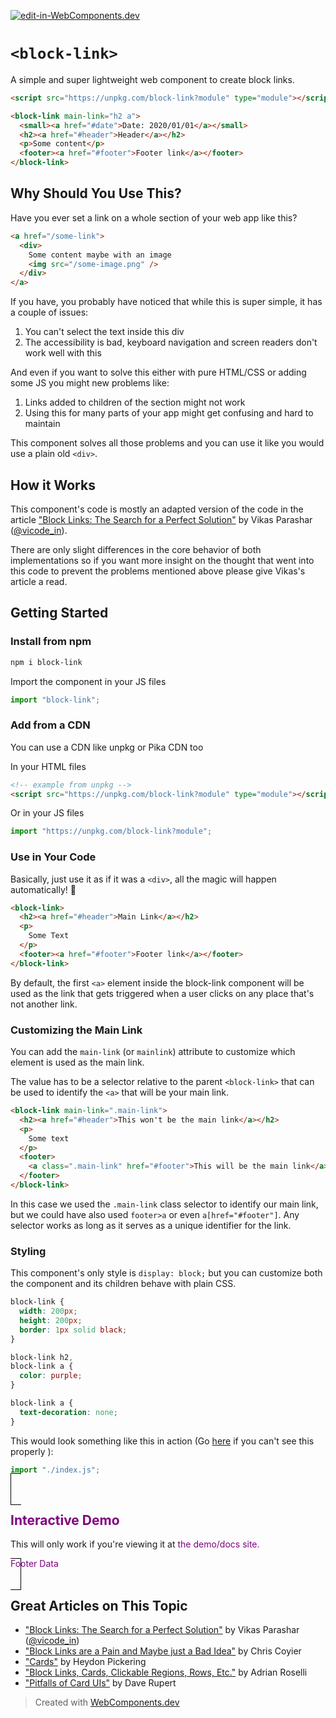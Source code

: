 [![edit-in-WebComponents.dev](https://webcomponents.dev/assets/ext/edit_in_wcd.svg)](https://webcomponents.dev/edit/dyflJofod72crJWUDyyo)

# `<block-link>`

A simple and super lightweight web component to create block links.

```html
<script src="https://unpkg.com/block-link?module" type="module"></script>

<block-link main-link="h2 a">
  <small><a href="#date">Date: 2020/01/01</a></small>
  <h2><a href="#header">Header</a></h2>
  <p>Some content</p>
  <footer><a href="#footer">Footer link</a></footer>
</block-link>
```

## Why Should You Use This?

Have you ever set a link on a whole section of your web app like this?

```html
<a href="/some-link">
  <div>
    Some content maybe with an image
    <img src="/some-image.png" />
  </div>
</a>
```

If you have, you probably have noticed that while this is super simple, it has a couple of issues:

1. You can't select the text inside this div
2. The accessibility is bad, keyboard navigation and screen readers don't work well with this

And even if you want to solve this either with pure HTML/CSS or adding some JS you might new problems like:

1. Links added to children of the section might not work
2. Using this for many parts of your app might get confusing and hard to maintain

This component solves all those problems
and you can use it like you would use a plain old `<div>`.

## How it Works

This component's code is mostly an adapted version of the code in
the article ["Block Links: The Search for a Perfect Solution"](https://css-tricks.com/block-links-the-search-for-a-perfect-solution/)
by Vikas Parashar ([@vicode_in](https://twitter.com/vicode_in)).

There are only slight differences in the core behavior of
both implementations so if you want more insight on the
thought that went into this code to prevent the problems
mentioned above please give Vikas's article a read.

## Getting Started

### Install from npm

```bash
npm i block-link
```

Import the component in your JS files

```js
import "block-link";
```

### Add from a CDN

You can use a CDN like unpkg or Pika CDN too

In your HTML files

```html
<!-- example from unpkg -->
<script src="https://unpkg.com/block-link?module" type="module"></script>
```

Or in your JS files

```js
import "https://unpkg.com/block-link?module";
```

### Use in Your Code

Basically, just use it as if it was a `<div>`, all the magic will happen automatically! 🎉

```html
<block-link>
  <h2><a href="#header">Main Link</a></h2>
  <p>
    Some Text
  </p>
  <footer><a href="#footer">Footer link</a></footer>
</block-link>
```

By default, the first `<a>` element inside the block-link component will be used as
the link that gets triggered when a user clicks on any place that's not another link.

### Customizing the Main Link

You can add the `main-link` (or `mainlink`) attribute to customize which element is used as the main link.

The value has to be a selector relative to the parent `<block-link>` that can be used to identify the `<a>` that will be your main link.

```html
<block-link main-link=".main-link">
  <h2><a href="#header">This won't be the main link</a></h2>
  <p>
    Some text
  </p>
  <footer>
    <a class=".main-link" href="#footer">This will be the main link</a>
  </footer>
</block-link>
```

In this case we used the `.main-link` class selector to identify our main link,
but we could have also used `footer>a` or even `a[href="#footer"]`.
Any selector works as long as it serves as a unique identifier for the link.

### Styling

This component's only style is `display: block;` but you can customize both
the component and its children behave with plain CSS.

```css
block-link {
  width: 200px;
  height: 200px;
  border: 1px solid black;
}

block-link h2,
block-link a {
  color: purple;
}

block-link a {
  text-decoration: none;
}
```

This would look something like this in action
(Go [here](https://webcomponents.dev/preview/dyflJofod72crJWUDyyo) if you can't see this properly ):

```js script
import "./index.js";
```

<style>
block-link {
  width: 200px;
  height: 200px;
  border: 1px solid black;
	padding: 1rem;
}

block-link h2,
block-link a{
  color: purple!important;
	text-decoration: none;
}
</style>
<block-link>
  <h2><a href="#header">Interactive Demo</a></h2>
  <p>
    This will only work if you're viewing it at 
		<a href="https://webcomponents.dev/preview/dyflJofod72crJWUDyyo">the demo/docs site.</a>
  </p>
  <footer>
    <a class=".main-link" href="#footer">Footer Data</a>
  </footer>
</block-link>

## Great Articles on This Topic

- ["Block Links: The Search for a Perfect Solution"](https://css-tricks.com/block-links-the-search-for-a-perfect-solution/) by Vikas Parashar ([@vicode_in](https://twitter.com/vicode_in))
- ["Block Links are a Pain and Maybe just a Bad Idea"](https://css-tricks.com/block-links-are-a-pain-and-maybe-just-a-bad-idea/) by Chris Coyier
- ["Cards"](https://inclusive-components.design/cards/) by Heydon Pickering
- ["Block Links, Cards, Clickable Regions, Rows, Etc."](https://adrianroselli.com/2020/02/block-links-cards-clickable-regions-etc.html) by Adrian Roselli
- ["Pitfalls of Card UIs"](https://daverupert.com/2018/04/pitfalls-of-card-uis/) by Dave Rupert

> Created with [WebComponents.dev](https://webcomponents.dev)
